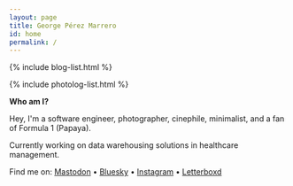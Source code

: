```yaml
---
layout: page
title: George Pérez Marrero
id: home
permalink: /
---
```


{% include blog-list.html %}

{% include photolog-list.html %}

**Who am I?**

Hey, I'm a software engineer, photographer, cinephile, minimalist, and a fan of Formula 1 (Papaya).

Currently working on data warehousing solutions in healthcare management.

Find me on: [Mastodon](https://c.im/@georgeperez/) &bull; [Bluesky](https://bsky.app/profile/georgeperez.dev) &bull; [Instagram](https://instagram.com/georgeperez/) &bull; [Letterboxd](https://letterboxd.com/georgeperez/)
